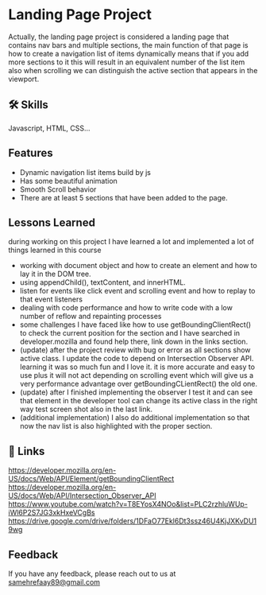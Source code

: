 # Landing Page Project

Actually, the landing page project is considered a landing page that contains nav bars and multiple sections, the main function of that page is how to create a navigation list of items dynamically means that if you add more sections to it this will result in an equivalent number of the list item also when scrolling we can distinguish the active section that appears in the viewport.

## 🛠 Skills

Javascript, HTML, CSS...

## Features

- Dynamic navigation list items build by js
- Has some beautiful animation
- Smooth Scroll behavior
- There are at least 5 sections that have been added to the page.

## Lessons Learned

during working on this project I have learned a lot and implemented a lot of things learned in this course

- working with document object and how to create an element and how to lay it in the DOM tree.
- using appendChild(), textContent, and innerHTML.
- listen for events like click event and scrolling event and how to replay to that event listeners
- dealing with code performance and how to write code with a low number of reflow and repainting processes
- some challenges I have faced like how to use getBoundingClientRect() to check the current position for the section and I have searched in developer.mozilla and found help there, link down in the links section.
- (update) after the project review with bug or error as all sections show active class. I update the code to depend on Intersection Observer API. learning it was so much fun and I love it. it is more accurate and easy to use plus it will not act depending on scrolling event which will give us a very performance advantage over getBoundingCLientRect() the old one.
- (update) after I finished implementing the observer I test it and can see that element in the developer tool can change its active class in the right way test screen shot also in the last link.
- (additional implementation) I also do additional implementation so that now the nav list is also highlighted with the proper section.

## 🔗 Links

https://developer.mozilla.org/en-US/docs/Web/API/Element/getBoundingClientRect
https://developer.mozilla.org/en-US/docs/Web/API/Intersection_Observer_API
https://www.youtube.com/watch?v=T8EYosX4NOo&list=PLC2rzhluWUp-iWl6P2S7JG3xkHxeVCgBs
https://drive.google.com/drive/folders/1DFaO77Ekl6Dt3ssz46U4KjJXKvDU19wg

## Feedback

If you have any feedback, please reach out to us at samehrefaay89@gmail.com
